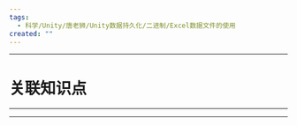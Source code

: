 ```yaml
---
tags:
  - 科学/Unity/唐老狮/Unity数据持久化/二进制/Excel数据文件的使用
created: ""
---
```


---
# 关联知识点



---





---
